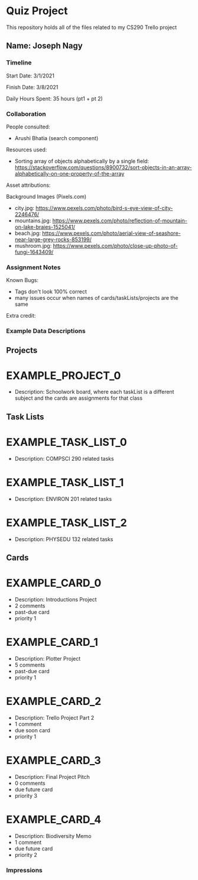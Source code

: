 # Quiz Project

This repository holds all of the files related to my CS290 Trello project 

## Name: Joseph Nagy

### Timeline

Start Date: 3/1/2021

Finish Date: 3/8/2021

Daily Hours Spent: 35 hours (pt1 + pt 2)



### Collaboration

People consulted:
- Arushi Bhatia (search component)

Resources used:
- Sorting array of objects alphabetically by a single field: https://stackoverflow.com/questions/8900732/sort-objects-in-an-array-alphabetically-on-one-property-of-the-array


Asset attributions:

Background Images (Pixels.com)
- city.jpg: https://www.pexels.com/photo/bird-s-eye-view-of-city-2246476/
- mountains.jpg: https://www.pexels.com/photo/reflection-of-mountain-on-lake-braies-1525041/
- beach.jpg: https://www.pexels.com/photo/aerial-view-of-seashore-near-large-grey-rocks-853199/
- mushroom.jpg: https://www.pexels.com/photo/close-up-photo-of-fungi-1643409/ 


### Assignment Notes

Known Bugs: 
- Tags don't look 100% correct
- many issues occur when names of cards/taskLists/projects are the same

Extra credit:

### Example Data Descriptions

## Projects

# EXAMPLE_PROJECT_0 
- Description: Schoolwork board, where each taskList is a different subject and the cards are assignments for that class 

## Task Lists 

# EXAMPLE_TASK_LIST_0
- Description: COMPSCI 290 related tasks

# EXAMPLE_TASK_LIST_1
- Description: ENVIRON 201 related tasks

# EXAMPLE_TASK_LIST_2
- Description: PHYSEDU 132 related tasks

## Cards 

# EXAMPLE_CARD_0
- Description: Introductions Project 
- 2 comments 
- past-due card
- priority 1

# EXAMPLE_CARD_1 
- Description: Plotter Project
- 5 comments
- past-due card
- priority 1

# EXAMPLE_CARD_2 
- Description: Trello Project Part 2 
- 1 comment
- due soon card 
- priority 1

# EXAMPLE_CARD_3 
- Description: Final Project Pitch
- 0 comments
- due future card
- priority 3

# EXAMPLE_CARD_4
- Description: Biodiversity Memo
- 1 comment
- due future card
- priority 2

### Impressions